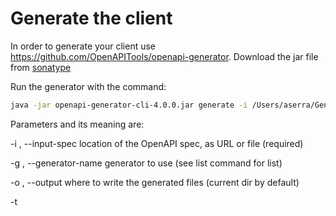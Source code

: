# Generate the client

In order to generate your client use https://github.com/OpenAPITools/openapi-generator. 
Download the jar file from [sonatype](https://oss.sonatype.org/content/repositories/snapshots/org/openapitools/openapi-generator-cli/4.0.0-SNAPSHOT/)

Run the generator with the command:

```bash
java -jar openapi-generator-cli-4.0.0.jar generate -i /Users/aserra/General/swagger-codegen/openapifile.json -g typescript-angular -o /Users/aserra/General/swagger-codegen/output
```

Parameters and its meaning are:

-i <spec file>, --input-spec <spec file> location of the OpenAPI spec, as URL or file (required)            

-g <generator name>, --generator-name <generator name> generator to use (see list command for list)

-o <output directory>, --output <output directory> where to write the generated files (current dir by default)

-t <template directory>, --template-dir <template directory> folder containing the template files

The last one is very usefull because lets you customize the files that the openapi.generator will generate.

The openapi.generator works internally with [mustache](https://mustache.github.io/) templates that you can 
find at [modules/openapi-generator/src/main/resources/"your generator"](https://github.com/OpenAPITools/openapi-generator/tree/master/modules/openapi-generator/src/main/resources).

So, an option is get one file form there, customize it, at use it as your default generator.

> You do not need to redefine all the templates, only the ones you want to change. 

In this folder you will find a template example named api.service.mustache, that lets you customize 
the service files generated for typescript-angular
